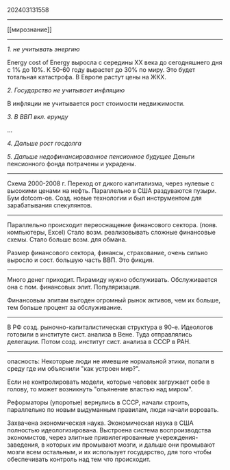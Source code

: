 202403131558
***
[[мирознание]]
***
*1. не учитывать энергию*

Energy cost of Energy выросла с середины XX века до сегодняшнего дня с 1% до 10%.
К 50-60 году вырастет до 30% по миру.
Это будет тотальная катастрофа.
В Европе растут цены на ЖКХ.

*2. Государство не учитывает инфляцию*

В инфляции не учитывается рост стоимости недвижимости.

*3. В ВВП вкл. ерунду*

...

*4. Дальше рост госдолга*

*5. Дальше недофинансированное пенсионное будущее*
Деньги пенсионного фонда потрачены и украдены.

***

Схема 2000-2008 г.
Переход от дикого капитализма, через нулевые с высокими ценами на нефть.
Параллельно в США раздуваются пузыри.
Бум dotcom-ов.
Созд. новые технологии
и
был инструментом для зарабатывания спекулянтов.

***

Параллельно происходит переоснащение финансового сектора.
(появ. компьютеры, Excel)
Стало возм. реализовывать сложные финансовые схемы.
Стало больше возм. для обмана.

Размер финансового сектора, финансы, страхование, 
очень сильно выросло и сост. большую часть ВВП.
Это фикция.

***

Много денег приходит.
Пирамиду нужно обслуживать.
Обслуживается она с пом. финансовых элит.
Популяризация.

Финансовым элитам выгоден огромный рынок активов, 
чем их больше, тем больше процент за обслуживание.

***

В РФ созд. рыночно-капиталистическая структура в 90-е.
Идеологов готовили в институте сист. анализа в Вене.
Туда отправлялись делегации.
Потом созд. институт сист. анализа в СССР в РАН.

***

опасность:
Некоторые люди не имевшие нормальной этики, 
попали в среду где им объяснили
"как устроен мир?".

Если не контролировать модели, 
которые человек загружает себе в голову, 
то может возникнуть "опьянение властью над миром".

Реформаторы (упоротые) вернулись в СССР, 
начали строить, 
параллельно по новым выдуманным правилам, 
люди начали воровать.

Захвачена экономическая наука.
Экономическая наука в США полностью идеологизирована.
Выстроена система воспроизводства экономистов, через элитные
привилегированные учереждения-заведения,
в которых им промывают мозги,
и дальше они промывают мозги всем остальным,
и их использует государство, для того чтобы обеспечивать
контроль над тем что происходит.

